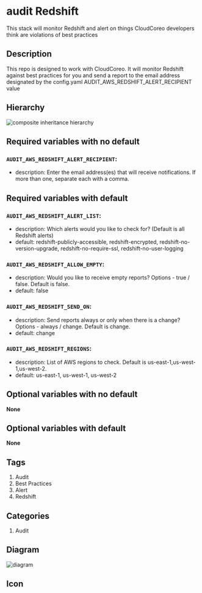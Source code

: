 audit Redshift
============================
This stack will monitor Redshift and alert on things CloudCoreo developers think are violations of best practices


## Description
This repo is designed to work with CloudCoreo. It will monitor Redshift against best practices for you and send a report to the email address designated by the config.yaml AUDIT&#95;AWS&#95;REDSHIFT&#95;ALERT&#95;RECIPIENT value


## Hierarchy
![composite inheritance hierarchy](https://raw.githubusercontent.com/CloudCoreo/audit-aws-redshift/master/images/hierarchy.png "composite inheritance hierarchy")



## Required variables with no default

### `AUDIT_AWS_REDSHIFT_ALERT_RECIPIENT`:
  * description: Enter the email address(es) that will receive notifications. If more than one, separate each with a comma.


## Required variables with default

### `AUDIT_AWS_REDSHIFT_ALERT_LIST`:
  * description: Which alerts would you like to check for? (Default is all Redshift alerts)
  * default: redshift-publicly-accessible, redshift-encrypted, redshift-no-version-upgrade, redshift-no-require-ssl, redshift-no-user-logging

### `AUDIT_AWS_REDSHIFT_ALLOW_EMPTY`:
  * description: Would you like to receive empty reports? Options - true / false. Default is false.
  * default: false

### `AUDIT_AWS_REDSHIFT_SEND_ON`:
  * description: Send reports always or only when there is a change? Options - always / change. Default is change.
  * default: change

### `AUDIT_AWS_REDSHIFT_REGIONS`:
  * description: List of AWS regions to check. Default is us-east-1,us-west-1,us-west-2.
  * default: us-east-1, us-west-1, us-west-2


## Optional variables with no default

**None**


## Optional variables with default

**None**

## Tags
1. Audit
1. Best Practices
1. Alert
1. Redshift

## Categories
1. Audit



## Diagram
![diagram](https://raw.githubusercontent.com/CloudCoreo/audit-aws-redshift/master/images/diagram.png "diagram")


## Icon



